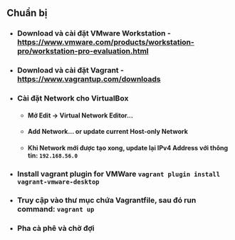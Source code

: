 ## Chuẩn bị

- ### Download và cài đặt VMware Workstation - https://www.vmware.com/products/workstation-pro/workstation-pro-evaluation.html
- ### Download và cài đặt Vagrant - https://www.vagrantup.com/downloads

- ### Cài đặt Network cho VirtualBox
  - #### Mở Edit -> Virtual Network Editor...
  - #### Add Network... or update current Host-only Network
  - #### Khi Network mới được tạo xong, update lại IPv4 Address với thông tin: `192.168.56.0`
- ### Install vagrant plugin for VMWare `vagrant plugin install vagrant-vmware-desktop`
- ### Truy cập vào thư mục chứa Vagrantfile, sau đó run command: `vagrant up`
- ### Pha cà phê và chờ đợi
